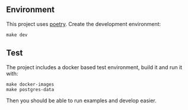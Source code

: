 ## Environment

This project uses [poetry](https://poetry.eustace.io/).
Create the development environment:

```
make dev
```

## Test

The project includes a docker based test environment, build it and run it with:

```
make docker-images
make postgres-data
```

Then you should be able to run examples and develop easier.
